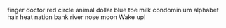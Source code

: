 finger
doctor
red
circle
animal
dollar
blue
toe
milk
condominium
alphabet
hair
heat
nation
bank
river
nose
moon
Wake up!
